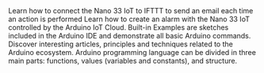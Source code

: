 <EssentialsColumn title="Tutorials for Nano 33 IoT">
<EssentialElement title="Sending an email through IFTTT with Nano 33 IoT" type="tutorial" link="/tutorials/nano-33-iot/IFTTT_Connection">
    Learn how to connect the Nano 33 IoT to IFTTT to send an email each time an action is performed
  </EssentialElement>

<EssentialElement title="Nano 33 IoT alarm with the Arduino IoT Cloud" type="tutorial" link="/tutorials/nano-33-iot/IoT_Cloud">
    Learn how to create an alarm with the Nano 33 IoT controlled by the Arduino IoT Cloud.
  </EssentialElement>
</EssentialsColumn>

<EssentialsColumn title="Arduino Basics">
  <EssentialElement title="Built-in Examples" type="tutorial" link="/built-in-examples/">
    Built-in Examples are sketches included in the Arduino IDE and demonstrate all basic Arduino commands. 
  </EssentialElement>
  <EssentialElement title="Learn" type="resource" link="/learn">
    Discover interesting articles, principles and techniques related to the Arduino ecosystem.
  </EssentialElement>
  <EssentialElement title="Language References" type="resource" link="https://www.arduino.cc/reference/en/">
  Arduino programming language can be divided in three main parts: functions, values (variables and constants), and structure.
  </EssentialElement>
</EssentialsColumn>